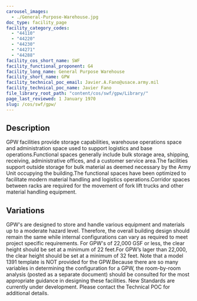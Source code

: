 ```yaml
---
carousel_images:
  - ./General-Purpose-Warehouse.jpg
doc_type: facility_page
facility_category_codes:
  - "44110"
  - "44220"
  - "44230"
  - "44271"
  - "44288"
facility_cos_short_name: SWF
facility_functional_proponent: G4
facility_long_name: General Purpose Warehouse
facility_short_name: GPW
facility_technical_poc_email: Javier.A.Fano@usace.army.mil
facility_technical_poc_name: Javier Fano
file_library_root_path: "content/cos/swf/gpw/Library/"
page_last_reviewed: 1 January 1970
slug: /cos/swf/gpw/
---
```


## Description

GPW facilities provide storage capabilities, warehouse operations space and administration space used to support logistics and base operations.Functional spaces generally include bulk storage area, shipping, receiving, administrative offices, and a customer service area.The facilities support outside storage for bulk material as deemed necessary by the Army Unit occupying the building.The functional spaces have been optimized to facilitate modern material handling and logistics operations.Corridor spaces between racks are required for the movement of fork lift trucks and other material handling equipment.

## Variations

GPW's are designed to store and handle various equipment and materials up to a moderate hazard level. Therefore, the overall building design should remain the same while internal configurations can vary as required to meet project specific requirements. For GPW's of 22,000 GSF or less, the clear height should be set at a minimum of 22 feet.For GPW’s lager than 22,000, the clear height should be set at a minimum of 32 feet.
Note that a model 1391 template is NOT provided for the GPW.Because there are so many variables in determining the configuration for a GPW, the room-by-room analysis (posted as a separate document) should be consulted for the most appropriate guidance in designing these facilities.
New Standards are currently under development. Please contact the Technical POC for additional details.
